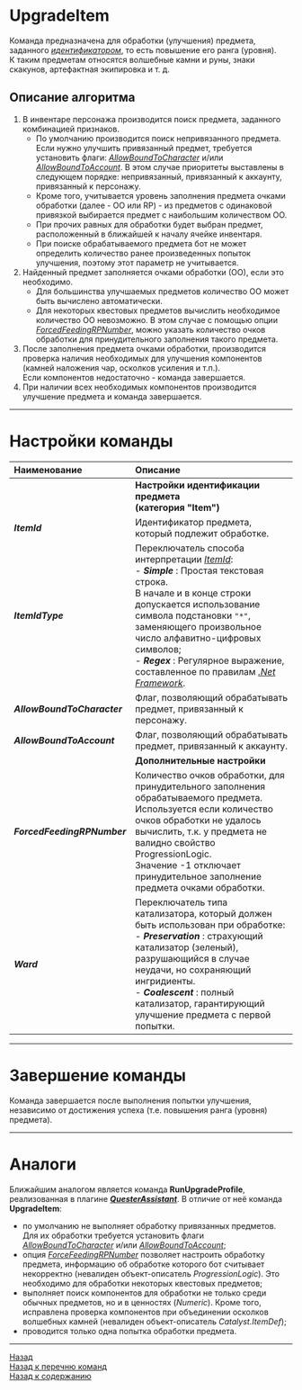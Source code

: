# **UpgradeItem**

Команда предназначена для обработки (улучшения) предмета, заданного [*идентификатором*](#ref-ItemId "Опция 'ItemId'"), то есть повышение его ранга (уровня). <br/>
К таким предметам относятся волшебные камни и руны, знаки скакунов, артефактная экипировка и т. д.

## **Описание алгоритма**

1. В инвентаре персонажа производится поиск предмета, заданного комбинацией признаков.<br/>
   - По умолчанию производится поиск непривязанного предмета. Если нужно улучшить привязанный предмет, требуется установить флаги: [*AllowBoundToCharacter*](#ref-AllowBoundToCharacter) и/или [*AllowBoundToAccount*](#ref-AllowBoundToAccount). В этом случае приоритеты выставлены в следующем порядке: непривязанный, привязанный к аккаунту, привязанный к персонажу.
   - Кроме того, учитывается уровень заполнения предмета очками обработки (далее - ОО или RP) - из предметов с одинаковой привязкой выбирается предмет с наибольшим количеством ОО.
   - При прочих равных для обработки будет выбран предмет, расположенный в ближайшей к началу ячейке инвентаря.
   - При поиске обрабатываемого предмета бот не может определить количество ранее произведенных попыток улучшения, поэтому этот параметр не учитывается.
2. Найденный предмет заполняется очками обработки (ОО), если это необходимо.
   - Для большинства улучшаемых предметов количество ОО может быть вычислено автоматически. 
   - Для некоторых квестовых предметов вычислить необходимое количество ОО невозможно. В этом случае с помощью опции [*ForcedFeedingRPNumber*](#ref-ForcedFeedingRPNumber), можно указать количество очков обработки для принудительного заполнения такого предмета.
3. После заполнения предмета очками обработки, производится проверка наличия необходимых для улучшения компонентов (камней наложения чар, осколков усиления и т.п.).<br/> Если компонентов недостаточно - команда завершается.
4. При наличии всех необходимых компонентов производится улучшение предмета и команда завершается.

---

# **Настройки команды**

| **Наименование** | **Описание** 
|:-----------------|:-------------
||**Настройки идентификации предмета <br/>(категория "Item")**
|<a name ="ref-ItemId">***ItemId***</a> | Идентификатор предмета, который подлежит обработке.
|<a name ="ref-ItemIdType">***ItemIdType***</a> | Переключатель способа интерпретации [*ItemId*](#ref-ItemId):<br/>- ***Simple*** : Простая текстовая строка. <br/>В начале и в конце строки допускается использование символа подстановки ``"*"``, заменяющего произвольное число алфавитно-цифровых символов;<br/>- ***Regex*** : Регулярное выражение, составленное по правилам [*.Net Framework*](https://docs.microsoft.com/ru-ru/dotnet/standard/base-types/regular-expressions).
|<a name ="ref-AllowBoundToCharacter">***AllowBoundToCharacter***</a> | Флаг, позволяющий обрабатывать предмет, привязанный к персонажу.
|<a name ="ref-AllowBoundToAccount">***AllowBoundToAccount***</a> | Флаг, позволяющий обрабатывать предмет, привязанный к аккаунту.
||**Дополнительные настройки**
|<a name ="ref-ForcedFeedingRPNumber">***ForcedFeedingRPNumber***</a> | Количество очков обработки, для принудительного заполнения обрабатываемого предмета. <br/> Используется если количество очков обработки не удалось вычислить, т.к. у предмета не валидно свойство ProgressionLogic. <br/>Значение -1 отключает принудительное заполнение предмета очками обработки.
|<a name ="ref-Ward">***Ward***</a> | Переключатель типа катализатора, который должен быть использован при обработке: <br/> - ***Preservation*** : страхующий катализатор (зеленый), разрушающийся в случае неудачи, но сохраняющий ингридиенты.<br/> - ***Coalescent*** : полный катализатор, гарантирующий улучшение предмета с первой попытки. 

---

# **Завершение команды**

Команда завершается после выполнения попытки улучшения, независимо от достижения успеха (т.е. повышения ранга (уровня) предмета).

---

# **Аналоги**
Ближайшим аналогом является команда **RunUpgradeProfile**, реализованная в плагине [***QuesterAssistant***](https://www.neverwinter-bot.com/forums/viewtopic.php?f=155&t=8742). В отличие от неё команда **UpgradeItem**:
- по умолчанию не выполняет обработку привязанных предметов. Для их обработки требуется установить флаги [*AllowBoundToCharacter*](#ref-AllowBoundToCharacter) и/или [*AllowBoundToAccount*](#ref-AllowBoundToAccount);
- опция [*ForceFeedingRPNumber*](#ref-ForceFeedingRPNumber) позволяет настроить обработку предмета, информацию об обработке которого бот считывает некорректно (невалиден объект-описатель *ProgressionLogic*). Это необходимо для обработки некоторых квестовых предметов;
- выполняет поиск компонентов для обработки не только среди обычных предметов, но и в ценностях (*Numeric*). Кроме того, исправлена проверка компонентов при объединении осколков волшебных камней (невалиден объект-описатель *Catalyst.ItemDef*);
- проводится только одна попытка обработки предмета.

---

<a href="javascript:history.back()">Назад</a>  
[Назад к перечню команд](../EntityTools-QuesterExtensions-RU.md#Команды)  
[Назад к содержанию](../../index.md)